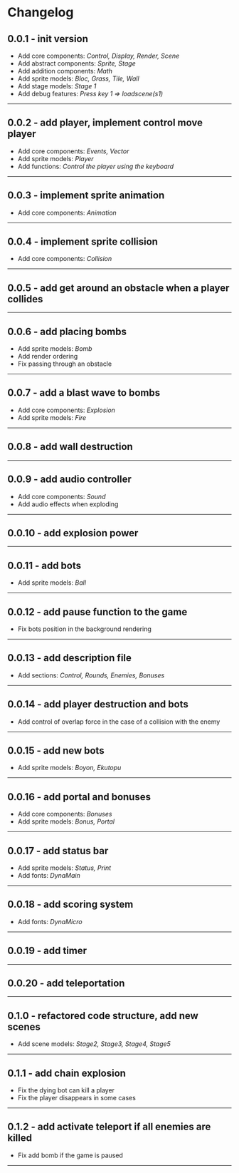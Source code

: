 # Changelog

## 0.0.1 - init version

- Add core components: *Control, Display, Render, Scene*
- Add abstract components: *Sprite, Stage*
- Add addition components: *Math*
- Add sprite models: *Bloc, Grass, Tile, Wall*
- Add stage models: *Stage 1*
- Add debug features: *Press key 1 => loadscene(s1)*

------

## 0.0.2 - add player, implement control move player

- Add core components: *Events, Vector*
- Add sprite models: *Player*
- Add functions: *Control the player using the keyboard*

------

## 0.0.3 - implement sprite animation

- Add core components: *Animation*

------

## 0.0.4 - implement sprite collision

- Add core components: *Collision*

------

## 0.0.5 - add get around an obstacle when a player collides

------

## 0.0.6 - add placing bombs

- Add sprite models: *Bomb*
- Add render ordering
- Fix passing through an obstacle

------

## 0.0.7 - add a blast wave to bombs

- Add core components: *Explosion*
- Add sprite models: *Fire*

------

## 0.0.8 - add wall destruction

------

## 0.0.9 - add audio controller

- Add core components: *Sound*
- Add audio effects when exploding

------

## 0.0.10 - add explosion power

------

## 0.0.11 - add bots

- Add sprite models: *Ball*

------

## 0.0.12 - add pause function to the game

- Fix bots position in the background rendering

------

## 0.0.13 - add description file

- Add sections: *Control, Rounds, Enemies, Bonuses*

------

## 0.0.14 - add player destruction and bots

- Add control of overlap force in the case of a collision with the enemy

------

## 0.0.15 - add new bots

- Add sprite models: *Boyon, Ekutopu*

------

## 0.0.16 - add portal and bonuses

- Add core components: *Bonuses*
- Add sprite models: *Bonus, Portal*

------

## 0.0.17 - add status bar

- Add sprite models: *Status, Print*
- Add fonts: *DynaMain*

------

## 0.0.18 - add scoring system

- Add fonts: *DynaMicro*

------

## 0.0.19 - add timer

------

## 0.0.20 - add teleportation

------

## 0.1.0 - refactored code structure, add new scenes

- Add scene models: *Stage2, Stage3, Stage4, Stage5*

------

## 0.1.1 - add сhain explosion

- Fix the dying bot can kill a player
- Fix the player disappears in some cases

------

## 0.1.2 - add activate teleport if all enemies are killed

- Fix add bomb if the game is paused

------